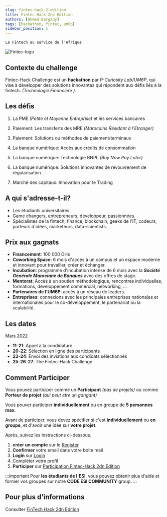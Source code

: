 ```yaml
---
slug: fintec-hack-2-edition
title: Fintec Hack 2nd Edition
authors: [Ahmed Bargady]
tags: [hackathon, fintec, um6p]
sidebar_position: 1
---
```


`La Fintech au service de l'Afrique`

![Fintec-logo](https://seedebate.com/assets/images/challenges/fintec/fintec-logo.png)

## Contexte du challenge

Fintec-Hack Challenge est un **hackathon** par _P-Curiosity Lab/UM6P_, qui vise à développer des solutions innovantes qui répondent aux défis liés à la fintech. _(Technologie Financière )_.

## Les défis

1.  La PME _(Petite et Moyenne Entreprise)_ et les services bancaires

2.  Paiement: Les transferts des MRE _(Marocains Résidant à l'Etranger)_

3.  Paiement: Solutions ou méthodes de paiement/terminaux

4.  La banque numérique: Accès aux crédits de consommation

5.  La banque numérique: Technologie BNPL _(Buy Now Pay Later)_

6.  La banque numérique: Solutions innovantes de revouvrement de régularisation

7.  Marché des capitaux: Innovation pour le Trading

## A qui s'adresse-t-il?

- Les étudiants universitaires.
- Game changers, entrepreneurs, développeur, passionnées.
- Spécialistes de la fintech, finance, blockchain, geeks de l'IT, codeurs, porteurs d'idées, marketeurs, data-scientists.

## Prix aux gagnats

- **Financement**: 100 000 DHs
- **Coworking Space**: 6 mois d'accés à un campus et un espace moderne et innovant pour travailler, créer et échanger.
- **Incubation**: programme d'incubation intense de 6 mois avec la **_Société Générale Marociane de Banques_** avec des offres de stage.
- **Mentorat**: Accès à un soutien méthodologique, rencontres individuelles, formations, développement commercial, networking, ...
- **Partenaires de l'UM6P**: accès à un réseau de leaders.
- **Entreprises**: connexions avec les principales entreprises nationales et internationales pour le co-développement, le partenariat ou la scalabilité.

## Les dates

Mars 2022

- **11**-**21**: Appel à la condidature
- **20**-**22**: Sélection en ligne des participants
- **23**-**24**: Envoi des inviations aux condidats sélectionnés
- **25**-**26**-**27**: The Fintec-Hack Challenge

## Comment Participer

Vous pouvez participer comme un **Participant** _(pas de projets)_ ou comme **Porteur de projet** _(qui peut étre un gangant)_

Vous pouver participer **individuellement** ou en groupe de **5 personnes max**.

Avant de participer, vous devez spécifier si c'est **individuellement** ou **en groupe**, et d'avoir une idée sur **votre projet**.

Après, suivez les instructions ci-dessous.

1. **créer un compte** sur le [Register](https://www.seedebate.com/register)
2. **Confirmer** votre email dans votre boite mail
3. **Login** sur [Login](https://www.seedebate.com/login)
4. Compléter votre profil
5. **Participer** sur [Participation Fintec-Hack 2dn Edition](https://seedebate.com/challenges/fintechack2)

:::important
Pour **les étudiants de l'ESI**, vous pouvez obtenir plus d'aide et former vos groupes sur notre **CODE ESI COMMUNITY** group.
:::

## Pour plus d'informations

Consulter [FinTech Hack 2dn Edition](https://www.seedebate.com/challenges/fintechack2)
